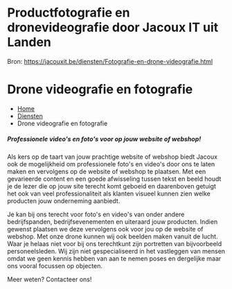 # Productfotografie en dronevideografie door Jacoux IT uit Landen

Bron: https://jacouxit.be/diensten/Fotografie-en-drone-videografie.html

# Drone videografie en fotografie

* [Home](/index.html)
* [Diensten](/diensten/website-ontwikkeling.html)
* Drone videografie en fotografie



##### Professionele video's en foto's voor op jouw website of webshop!

Als kers op de taart van jouw prachtige website of webshop biedt Jacoux ook de mogelijkheid
om professionele foto's en video's door ons te laten maken en vervolgens op de website of webshop te plaatsen.
Met een gevarieerde content en een goede afwisseling tussen tekst en beeld houdt je de lezer die
op jouw site terecht komt geboeid en daarenboven getuigt het ook van veel professionaliteit
als klanten visueel kunnen zien welke producten jouw onderneming aanbiedt.
  
  
Je kan bij ons terecht voor foto's en video's van onder andere bedrijfspanden, bedrijfsevenementen en uiteraard jouw producten.
Indien gewenst plaatsen we deze vervolgens ook voor jou op de website of webshop.
Met onze drone kunnen wij ook beelden maken vanuit de lucht.
Waar je helaas niet voor bij ons terechtkunt zijn portretten van bijvoorbeeld personeelsleden. Wij zijn niet
gespecialiseerd in het vastleggen van mensen omdat we geen kennis hebben van aan te nemen poses en dergelijke maar ons vooral
focussen op objecten.

Meer weten? Contacteer ons!